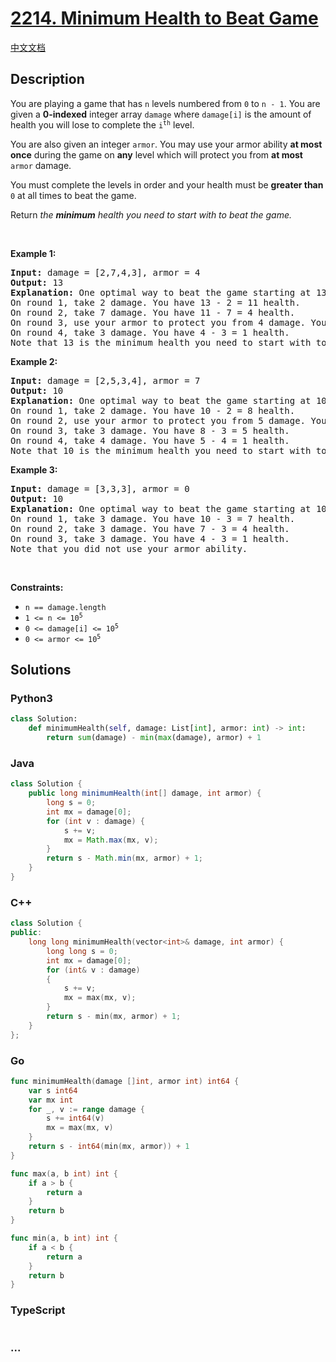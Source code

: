 # [2214. Minimum Health to Beat Game](https://leetcode.com/problems/minimum-health-to-beat-game)

[中文文档](/solution/2200-2299/2214.Minimum%20Health%20to%20Beat%20Game/README.md)

## Description

<p>You are playing a game that has <code>n</code> levels numbered from <code>0</code> to <code>n - 1</code>. You are given a <strong>0-indexed</strong> integer array <code>damage</code> where <code>damage[i]</code> is the amount of health you will lose to complete the <code>i<sup>th</sup></code> level.</p>

<p>You are also given an integer <code>armor</code>. You may use your armor ability <strong>at most once</strong> during the game on <strong>any</strong> level which will protect you from <strong>at most</strong> <code>armor</code> damage.</p>

<p>You must complete the levels in order and your health must be <strong>greater than</strong> <code>0</code> at all times to beat the game.</p>

<p>Return <em>the <strong>minimum</strong> health you need to start with to beat the game.</em></p>

<p>&nbsp;</p>
<p><strong>Example 1:</strong></p>

<pre>
<strong>Input:</strong> damage = [2,7,4,3], armor = 4
<strong>Output:</strong> 13
<strong>Explanation:</strong> One optimal way to beat the game starting at 13 health is:
On round 1, take 2 damage. You have 13 - 2 = 11 health.
On round 2, take 7 damage. You have 11 - 7 = 4 health.
On round 3, use your armor to protect you from 4 damage. You have 4 - 0 = 4 health.
On round 4, take 3 damage. You have 4 - 3 = 1 health.
Note that 13 is the minimum health you need to start with to beat the game.
</pre>

<p><strong>Example 2:</strong></p>

<pre>
<strong>Input:</strong> damage = [2,5,3,4], armor = 7
<strong>Output:</strong> 10
<strong>Explanation:</strong> One optimal way to beat the game starting at 10 health is:
On round 1, take 2 damage. You have 10 - 2 = 8 health.
On round 2, use your armor to protect you from 5 damage. You have 8 - 0 = 8 health.
On round 3, take 3 damage. You have 8 - 3 = 5 health.
On round 4, take 4 damage. You have 5 - 4 = 1 health.
Note that 10 is the minimum health you need to start with to beat the game.
</pre>

<p><strong>Example 3:</strong></p>

<pre>
<strong>Input:</strong> damage = [3,3,3], armor = 0
<strong>Output:</strong> 10
<strong>Explanation:</strong> One optimal way to beat the game starting at 10 health is:
On round 1, take 3 damage. You have 10 - 3 = 7 health.
On round 2, take 3 damage. You have 7 - 3 = 4 health.
On round 3, take 3 damage. You have 4 - 3 = 1 health.
Note that you did not use your armor ability.
</pre>

<p>&nbsp;</p>
<p><strong>Constraints:</strong></p>

<ul>
	<li><code>n == damage.length</code></li>
	<li><code>1 &lt;= n &lt;= 10<sup>5</sup></code></li>
	<li><code>0 &lt;= damage[i] &lt;= 10<sup>5</sup></code></li>
	<li><code>0 &lt;= armor &lt;= 10<sup>5</sup></code></li>
</ul>


## Solutions

<!-- tabs:start -->

### **Python3**

```python
class Solution:
    def minimumHealth(self, damage: List[int], armor: int) -> int:
        return sum(damage) - min(max(damage), armor) + 1
```

### **Java**

```java
class Solution {
    public long minimumHealth(int[] damage, int armor) {
        long s = 0;
        int mx = damage[0];
        for (int v : damage) {
            s += v;
            mx = Math.max(mx, v);
        }
        return s - Math.min(mx, armor) + 1;
    }
}
```

### **C++**

```cpp
class Solution {
public:
    long long minimumHealth(vector<int>& damage, int armor) {
        long long s = 0;
        int mx = damage[0];
        for (int& v : damage)
        {
            s += v;
            mx = max(mx, v);
        }
        return s - min(mx, armor) + 1;
    }
};
```

### **Go**

```go
func minimumHealth(damage []int, armor int) int64 {
	var s int64
	var mx int
	for _, v := range damage {
		s += int64(v)
		mx = max(mx, v)
	}
	return s - int64(min(mx, armor)) + 1
}

func max(a, b int) int {
	if a > b {
		return a
	}
	return b
}

func min(a, b int) int {
	if a < b {
		return a
	}
	return b
}
```

### **TypeScript**

```ts

```

### **...**

```

```

<!-- tabs:end -->
